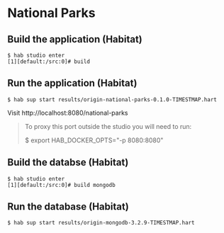 # National Parks

## Build the application (Habitat)

```
$ hab studio enter
[1][default:/src:0]# build
```

## Run the application (Habitat)

```
$ hab sup start results/origin-national-parks-0.1.0-TIMESTMAP.hart
```

Visit http://localhost:8080/national-parks

> To proxy this port outside the studio you will need to run:
>
> $ export HAB_DOCKER_OPTS="-p 8080:8080"


## Build the databse (Habitat)

```
$ hab studio enter
[1][default:/src:0]# build mongodb
```

## Run the database (Habitat)

```
$ hab sup start results/origin-mongodb-3.2.9-TIMESTMAP.hart
```

